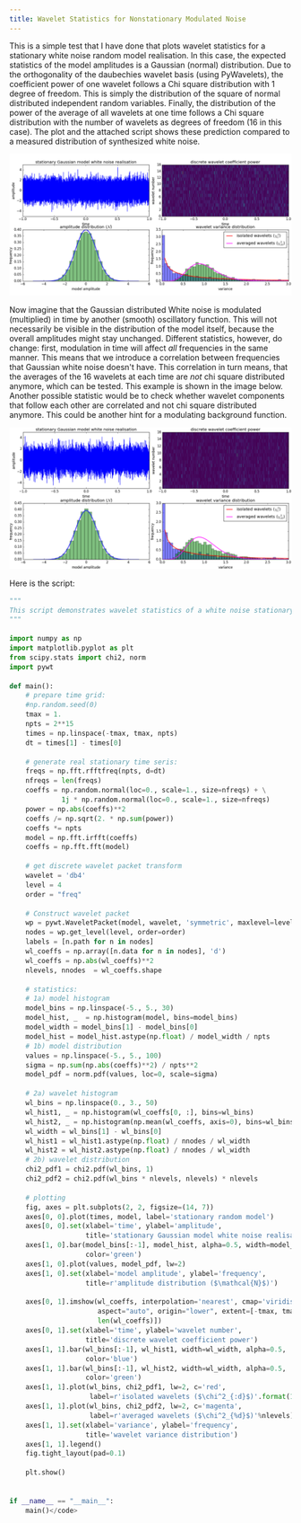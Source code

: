 ```yaml
---
title: Wavelet Statistics for Nonstationary Modulated Noise
---
```


This is a simple test that I have done that plots wavelet statistics for a stationary white noise random model realisation.
In this case, the expected statistics of the model amplitudes is a Gaussian (normal) distribution.
Due to the orthogonality of the daubechies wavelet basis (using PyWavelets), the coefficient power of one wavelet follows a Chi square distribution with 1 degree of freedom.
This is simply the distribution of the square of normal distributed independent random variables.
Finally, the distribution of the power of the average of all wavelets at one time follows a Chi square distribution with the number of wavelets as degrees of freedom (16 in this case).
The plot and the attached script shows these prediction compared to a measured distribution of synthesized white noise.

<img src="/images/posts/stationarywavelets.png"/>

Now imagine that the Gaussian distributed White noise is modulated (multiplied) in time by another (smooth) oscillatory function.
This will not necessarily be visible in the distribution of the model itself, because the overall amplitudes might stay unchanged.
Different statistics, however, do change: first, modulation in time will affect <i>all</i> frequencies in the same manner.
This means that we introduce a correlation between frequencies that Gaussian white noise doesn't have.
This correlation in turn means, that the averages of the 16 wavelets at each time are <i>not</i> chi square distributed anymore, which can be tested.
This example is shown in the image below.
Another possible statistic would be to check whether wavelet components that follow each other are correlated and not chi square distributed anymore.
This could be another hint for a modulating background function.

<img src="/images/posts/nonstationarywavelets.png"/>

Here is the script:

```python
"""
This script demonstrates wavelet statistics of a white noise stationary random model
"""

import numpy as np
import matplotlib.pyplot as plt
from scipy.stats import chi2, norm
import pywt

def main():
    # prepare time grid:
    #np.random.seed(0)
    tmax = 1.
    npts = 2**15
    times = np.linspace(-tmax, tmax, npts)
    dt = times[1] - times[0]

    # generate real stationary time seris:
    freqs = np.fft.rfftfreq(npts, d=dt)
    nfreqs = len(freqs)
    coeffs = np.random.normal(loc=0., scale=1., size=nfreqs) + \
             1j * np.random.normal(loc=0., scale=1., size=nfreqs)
    power = np.abs(coeffs)**2
    coeffs /= np.sqrt(2. * np.sum(power))
    coeffs *= npts
    model = np.fft.irfft(coeffs)
    coeffs = np.fft.fft(model)

    # get discrete wavelet packet transform
    wavelet = 'db4'
    level = 4
    order = "freq"
    
    # Construct wavelet packet
    wp = pywt.WaveletPacket(model, wavelet, 'symmetric', maxlevel=level)
    nodes = wp.get_level(level, order=order)
    labels = [n.path for n in nodes]
    wl_coeffs = np.array([n.data for n in nodes], 'd')
    wl_coeffs = np.abs(wl_coeffs)**2
    nlevels, nnodes  = wl_coeffs.shape

    # statistics:
    # 1a) model histogram
    model_bins = np.linspace(-5., 5., 30)
    model_hist, _  = np.histogram(model, bins=model_bins)
    model_width = model_bins[1] - model_bins[0]
    model_hist = model_hist.astype(np.float) / model_width / npts
    # 1b) model distribution
    values = np.linspace(-5., 5., 100)
    sigma = np.sum(np.abs(coeffs)**2) / npts**2
    model_pdf = norm.pdf(values, loc=0, scale=sigma)

    # 2a) wavelet histogram
    wl_bins = np.linspace(0., 3., 50)
    wl_hist1, _ = np.histogram(wl_coeffs[0, :], bins=wl_bins)
    wl_hist2, _ = np.histogram(np.mean(wl_coeffs, axis=0), bins=wl_bins)
    wl_width = wl_bins[1] - wl_bins[0]
    wl_hist1 = wl_hist1.astype(np.float) / nnodes / wl_width
    wl_hist2 = wl_hist2.astype(np.float) / nnodes / wl_width
    # 2b) wavelet distribution
    chi2_pdf1 = chi2.pdf(wl_bins, 1)
    chi2_pdf2 = chi2.pdf(wl_bins * nlevels, nlevels) * nlevels
    
    # plotting
    fig, axes = plt.subplots(2, 2, figsize=(14, 7))
    axes[0, 0].plot(times, model, label='stationary random model')
    axes[0, 0].set(xlabel='time', ylabel='amplitude',
                   title='stationary Gaussian model white noise realisation')
    axes[1, 0].bar(model_bins[:-1], model_hist, alpha=0.5, width=model_width,
                   color='green')
    axes[1, 0].plot(values, model_pdf, lw=2)
    axes[1, 0].set(xlabel='model amplitude', ylabel='frequency',
                   title=r'amplitude distribution ($\mathcal{N}$)')

    axes[0, 1].imshow(wl_coeffs, interpolation='nearest', cmap='viridis',
                      aspect="auto", origin="lower", extent=[-tmax, tmax, 0,
                      len(wl_coeffs)])
    axes[0, 1].set(xlabel='time', ylabel='wavelet number',
                   title='discrete wavelet coefficient power')
    axes[1, 1].bar(wl_bins[:-1], wl_hist1, width=wl_width, alpha=0.5,
                   color='blue')
    axes[1, 1].bar(wl_bins[:-1], wl_hist2, width=wl_width, alpha=0.5,
                   color='green')
    axes[1, 1].plot(wl_bins, chi2_pdf1, lw=2, c='red',
                    label=r'isolated wavelets ($\chi^2_{:d}$)'.format(1))
    axes[1, 1].plot(wl_bins, chi2_pdf2, lw=2, c='magenta',
                    label=r'averaged wavelets ($\chi^2_{%d}$)'%nlevels)
    axes[1, 1].set(xlabel='variance', ylabel='frequency',
                   title='wavelet variance distribution')
    axes[1, 1].legend()
    fig.tight_layout(pad=0.1)

    plt.show()


if __name__ == "__main__":
    main()</code>
```
